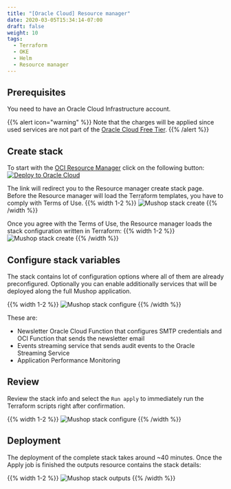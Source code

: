 ```yaml
---
title: "[Oracle Cloud] Resource manager"
date: 2020-03-05T15:34:14-07:00
draft: false
weight: 10
tags:
  - Terraform
  - OKE
  - Helm
  - Resource manager
---
```


## Prerequisites

You need to have an Oracle Cloud Infrastructure account.

{{% alert icon="warning" %}}
Note that the charges will be applied since used services are not part of the [Oracle Cloud Free Tier](https://www.oracle.com/cloud/free/).
{{% /alert %}}

## Create stack
To start with the [OCI Resource Manager](https://docs.oracle.com/en-us/iaas/Content/ResourceManager/Concepts/resourcemanager.htm) click on the following button:
</br>
[![Deploy to Oracle Cloud](https://oci-resourcemanager-plugin.plugins.oci.oraclecloud.com/latest/deploy-to-oracle-cloud.svg)](https://cloud.oracle.com/resourcemanager/stacks/create?zipUrl=https://github.com/oracle-quickstart/oci-micronaut/releases/latest/download/mushop-stack-latest.zip)

The link will redirect you to the Resource manager create stack page. Before the Resource manager will load the Terraform templates, you have to comply with Terms of Use.
{{% width 1-2 %}}
![Mushop stack create](../images/oci/oci-stack-welcome.png)
{{% /width %}}


Once you agree with the Terms of Use, the Resource manager loads the stack configuration written in Terraform:
{{% width 1-2 %}}
![Mushop stack create](../images/oci/oci-stack-welcome-reviewed.png)
{{% /width %}}

## Configure stack variables

The stack contains lot of configuration options where all of them are already preconfigured. Optionally you can enable additionally services that will be deployed along the full Mushop application.

{{% width 1-2 %}}
![Mushop stack configure](../images/oci/oci-stack-configure.png)
{{% /width %}}

These are:
- Newsletter Oracle Cloud Function that configures SMTP credentials and OCI Function that sends the newsletter email
- Events streaming service that sends audit events to the Oracle Streaming Service
- Application Performance Monitoring

## Review

Review the stack info and select the `Run apply` to immediately run the Terraform scripts right after confirmation.  

{{% width 1-2 %}}
![Mushop stack configure](../images/oci/oci-stack-review.png)
{{% /width %}}

## Deployment

The deployment of the complete stack takes around ~40 minutes. Once the Apply job is finished the outputs resource contains the stack details:

{{% width 1-2 %}}
![Mushop stack outputs](../images/oci/oci-stack-outputs.png)
{{% /width %}}


